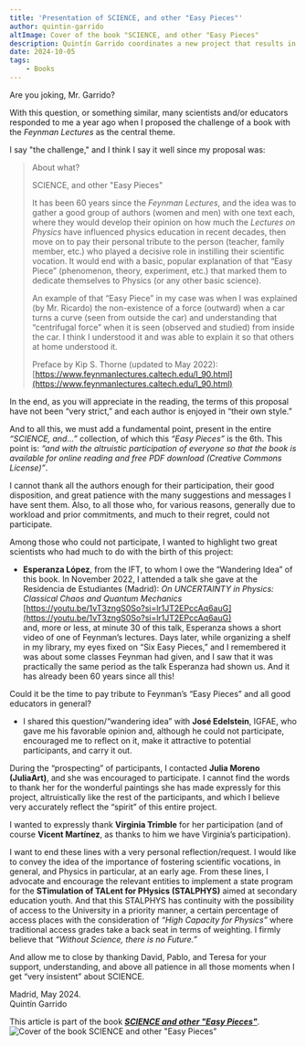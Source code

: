 ```yaml
---
title: 'Presentation of SCIENCE, and other "Easy Pieces"'
author: quintin-garrido
altImage: Cover of the book "SCIENCE, and other "Easy Pieces"
description: Quintín Garrido coordinates a new project that results in a formidable book composed of the altruistic collaboration of several scientists.
date: 2024-10-05
tags: 
    - Books
---
```


Are you joking, Mr. Garrido?

With this question, or something similar, many scientists and/or educators responded to me a year ago when I proposed the challenge of a book with the *Feynman Lectures* as the central theme.

I say "the challenge," and I think I say it well since my proposal was:

<blockquote>
About what?

SCIENCE, and other "Easy Pieces"

It has been 60 years since the *Feynman Lectures*, and the idea was to gather a good group of authors (women and men) with one text each, where they would develop their opinion on how much the *Lectures on Physics* have influenced physics education in recent decades, then move on to pay their personal tribute to the person (teacher, family member, etc.) who played a decisive role in instilling their scientific vocation. It would end with a basic, popular explanation of that “Easy Piece” (phenomenon, theory, experiment, etc.) that marked them to dedicate themselves to Physics (or any other basic science).

An example of that “Easy Piece” in my case was when I was explained (by Mr. Ricardo) the non-existence of a force (outward) when a car turns a curve (seen from outside the car) and understanding that “centrifugal force” when it is seen (observed and studied) from inside the car. I think I understood it and was able to explain it so that others at home understood it.

Preface by Kip S. Thorne (updated to May 2022):  
[https://www.feynmanlectures.caltech.edu/I_90.html](https://www.feynmanlectures.caltech.edu/I_90.html)
</blockquote>

In the end, as you will appreciate in the reading, the terms of this proposal have not been “very strict,” and each author is enjoyed in “their own style.”

And to all this, we must add a fundamental point, present in the entire *“SCIENCE, and…”* collection, of which this *“Easy Pieces”* is the 6th. This point is: *“and with the altruistic participation of everyone so that the book is available for online reading and free PDF download (Creative Commons License)”*.

I cannot thank all the authors enough for their participation, their good disposition, and great patience with the many suggestions and messages I have sent them. Also, to all those who, for various reasons, generally due to workload and prior commitments, and much to their regret, could not participate.

Among those who could not participate, I wanted to highlight two great scientists who had much to do with the birth of this project:

- **Esperanza López**, from the IFT, to whom I owe the “Wandering Idea” of this book. In November 2022, I attended a talk she gave at the Residencia de Estudiantes (Madrid): *On UNCERTAINTY in Physics: Classical Chaos and Quantum Mechanics*  
[https://youtu.be/1vT3zngS0So?si=lr1JT2EPccAq6auG](https://youtu.be/1vT3zngS0So?si=lr1JT2EPccAq6auG)  
and, more or less, at minute 30 of this talk, Esperanza shows a short video of one of Feynman’s lectures. Days later, while organizing a shelf in my library, my eyes fixed on “Six Easy Pieces,” and I remembered it was about some classes Feynman had given, and I saw that it was practically the same period as the talk Esperanza had shown us. And it has already been 60 years since all this!

Could it be the time to pay tribute to Feynman’s “Easy Pieces” and all good educators in general?

- I shared this question/“wandering idea” with **José Edelstein**, IGFAE, who gave me his favorable opinion and, although he could not participate, encouraged me to reflect on it, make it attractive to potential participants, and carry it out.

During the “prospecting” of participants, I contacted **Julia Moreno (JuliaArt)**, and she was encouraged to participate. I cannot find the words to thank her for the wonderful paintings she has made expressly for this project, altruistically like the rest of the participants, and which I believe very accurately reflect the “spirit” of this entire project.

I wanted to expressly thank **Virginia Trimble** for her participation (and of course **Vicent Martínez**, as thanks to him we have Virginia’s participation).

I want to end these lines with a very personal reflection/request. I would like to convey the idea of the importance of fostering scientific vocations, in general, and Physics in particular, at an early age. From these lines, I advocate and encourage the relevant entities to implement a state program for the **STimulation of TALent for PHysics (STALPHYS)** aimed at secondary education youth. And that this STALPHYS has continuity with the possibility of access to the University in a priority manner, a certain percentage of access places with the consideration of *“High Capacity for Physics”* where traditional access grades take a back seat in terms of weighting. I firmly believe that *“Without Science, there is no Future.”*

And allow me to close by thanking David, Pablo, and Teresa for your support, understanding, and above all patience in all those moments when I get “very insistent” about SCIENCE.

<p class="text-right">
Madrid, May 2024.
<br>
Quintín Garrido
</p>

This article is part of the book [***SCIENCE and other "Easy Pieces"***](https://cienciayotraseasypieces.blogspot.com/).
![Cover of the book SCIENCE and other "Easy Pieces"](/images/contenido/presentacion-de-ciencia-y-otras-easy-pieces/portada.webp)
